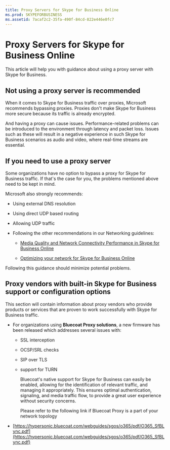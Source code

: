 ```yaml
---
title: Proxy Servers for Skype for Business Online
ms.prod: SKYPEFORBUSINESS
ms.assetid: 7acaf2c2-35fa-490f-84cd-822e446e0fc7
---
```



# Proxy Servers for Skype for Business Online

This article will help you with guidance about using a proxy server with Skype for Business.
  
    
    


## Not using a proxy server is recommended

When it comes to Skype for Business traffic over proxies, Microsoft recommends bypassing proxies. Proxies don't make Skype for Business more secure because its traffic is already encrypted.
  
    
    
And having a proxy can cause issues. Performance-related problems can be introduced to the environment through latency and packet loss. Issues such as these will result in a negative experience in such Skype for Business scenarios as audio and video, where real-time streams are essential.
  
    
    

## If you need to use a proxy server

Some organizations have no option to bypass a proxy for Skype for Business traffic. If that's the case for you, the problems mentioned above need to be kept in mind.
  
    
    
Microsoft also strongly recommends:
  
    
    

- Using external DNS resolution
    
  
- Using direct UDP based routing
    
  
- Allowing UDP traffic
    
  
- Following the other recommendations in our Networking guidelines:
    
  -  [Media Quality and Network Connectivity Performance in Skype for Business Online](https://support.office.com/en-us/article/Media-Quality-and-Network-Connectivity-Performance-in-Skype-for-Business-Online-5fe3e01b-34cf-44e0-b897-b0b2a83f0917)
    
  
  -  [Optimizing your network for Skype for Business Online](https://support.office.com/en-us/article/Optimizing-your-network-for-Skype-for-Business-Online-b363bdca-b00d-4150-96c3-ec7eab5a8a43)
    
  
Following this guidance should minimize potential problems.
  
    
    

## Proxy vendors with built-in Skype for Business support or configuration options

This section will contain information about proxy vendors who provide products or services that are proven to work successfully with Skype for Business traffic.
  
    
    

- For organizations using **Bluecoat Proxy solutions**, a new firmware has been released which addresses several issues with:
    
  - SSL interception
    
  
  - OCSP/SRL checks
    
  
  - SIP over TLS
    
  
  - support for TURN
    
  

    Bluecoat's native support for Skype for Business can easily be enabled, allowing for the identification of relevant traffic, and managing it appropriately. This ensures optimal authentication, signaling, and media traffic flow, to provide a great user experience without security concerns.
    
    Please refer to the following link if Bluecoat Proxy is a part of your network topology
    
  
-  [https://hypersonic.bluecoat.com/webguides/sgos/o365/pdf/O365_SfBLync.pdf](https://hypersonic.bluecoat.com/webguides/sgos/o365/pdf/O365_SfBLync.pdf)
    
  

